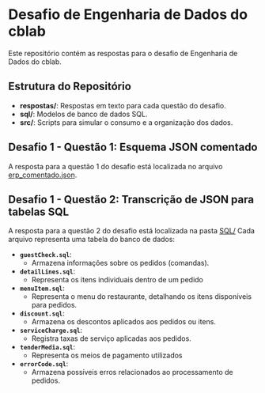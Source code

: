 # Desafio de Engenharia de Dados do cblab

Este repositório contém as respostas para o desafio de Engenharia de Dados do cblab.

## Estrutura do Repositório
- **respostas/**: Respostas em texto para cada questão do desafio.
- **sql/**: Modelos de banco de dados SQL.
- **src/**: Scripts para simular o consumo e a organização dos dados.

## Desafio 1 - Questão 1: Esquema JSON comentado
A resposta para a questão 1 do desafio está localizada no arquivo [erp_comentado.json](respostas/erp_comentado.json).

## Desafio 1 - Questão 2: Transcrição de JSON para tabelas SQL
A resposta para a questão 2 do desafio está localizada na pasta [SQL/](SQL/)
Cada arquivo representa uma tabela do banco de dados:
- **`guestCheck.sql`**:
  - Armazena informações sobre os pedidos (comandas).
- **`detailLines.sql`**:
  - Representa os itens individuais dentro de um pedido
- **`menuItem.sql`**:
  - Representa o menu do restaurante, detalhando os itens disponíveis para pedidos.
- **`discount.sql`**:
  - Armazena os descontos aplicados aos pedidos ou itens.
- **`serviceCharge.sql`**:
  - Registra taxas de serviço aplicadas aos pedidos.
- **`tenderMedia.sql`**:
  - Representa os meios de pagamento utilizados
- **`errorCode.sql`**:
  - Armazena possíveis erros relacionados ao processamento de pedidos.
